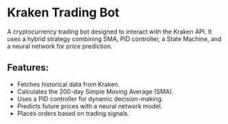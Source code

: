 # Kraken Trading Bot

A cryptocurrency trading bot designed to interact with the Kraken API. It uses a hybrid strategy combining SMA, PID controller, a State Machine, and a neural network for price prediction.

## Features:
- Fetches historical data from Kraken.
- Calculates the 200-day Simple Moving Average (SMA).
- Uses a PID controller for dynamic decision-making.
- Predicts future prices with a neural network model.
- Places orders based on trading signals.
